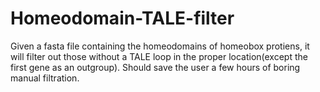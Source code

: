 # Homeodomain-TALE-filter
Given a fasta file containing the homeodomains of homeobox protiens, it will filter out those without a TALE loop in the proper location(except the first gene as an outgroup). Should save the user a few hours of boring manual filtration.
